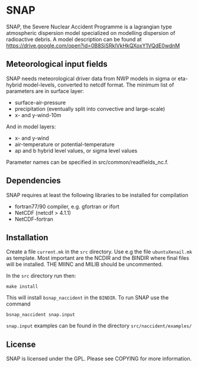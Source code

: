 # SNAP

SNAP, the Severe Nuclear Accident Programme is a lagrangian type
atmospheric dispersion model specialized on modelling dispersion
of radioactive debris. A model description can be found at 
https://drive.google.com/open?id=0B8SjSRklVkHkQXoxY1VQdE0wdnM


## Meteorological input fields

SNAP needs meteorological driver data from NWP models in sigma or
eta-hybrid model-levels, converted to netcdf format. The minimum
list of parameters are in surface layer:

  * surface-air-pressure
  * precipitation (eventually split into convective and large-scale)
  * x- and y-wind-10m

And in model layers:
  
  * x- and y-wind
  * air-temperature or potential-temperature
  * ap and b hybrid level values, or sigma level values

Parameter names can be specified in src/common/readfields_nc.f.


## Dependencies

SNAP requires at least the following libraries to be installed for
compilation

 * fortran77/90 compiler, e.g. gfortran or ifort
 * NetCDF (netcdf > 4.1.1)
 * NetCDF-fortran



## Installation

Create a file `current.mk` in the `src` directory. Use e.g the file `ubuntuXenail.mk`
as template. Most important are the NCDIR and 
the BINDIR where final files will be installed.
THE MIINC and MILIB should be uncommented.

In the `src` directory run then:

    make install

This will install `bsnap_naccident` in the `BINDIR`. To run SNAP use
the command 

    bsnap_naccident snap.input

`snap.input` examples can be found in the directory `src/naccident/examples/`


## License

SNAP is licensed under the GPL. Please see COPYING for more information.


